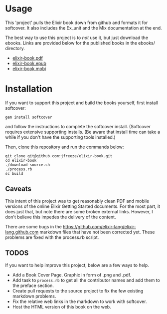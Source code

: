 # Usage

This 'project' pulls the Elixir book down from github and formats it for softcover.
It also includes the Ex\_unit and the Mix documentation at the end.

The best way to use this project is to _not_ use it, but just download the ebooks. Links are provided below for the published books in the ebooks/ directory.

* [elixir-book.pdf](https://github.com/jfreeze/elixir-book/raw/master/ebooks/elixir-book.pdf)
* [elixir-book.epub](https://github.com/jfreeze/elixir-book/raw/master/ebooks/elixir-book.epub)
* [elixir-book.mobi](https://github.com/jfreeze/elixir-book/raw/master/ebooks/elixir-book.mobi)

# Installation

If you want to support this project and build the books yourself, first install softcover:

    gem install softcover

and follow the instructions to complete the softcover install.
(Softcover requires extensive supporting installs.
(Be aware that install time can take a while if you don't have the supporting tools installed.)

Then, clone this repository and run the commands below:

    git clone git@github.com:jfreeze/elixir-book.git
    cd elixir-book
    ./download-source.sh
    ./process.rb
    sc build


## Caveats

This intent of this project was to get reasonably clean PDF and mobile versions of the online Elixir Getting Started documents.
For the most part, it does just that, but note there are some broken external links.
However, I don't believe this impedes the delivery of the content.

There are some bugs in the https://github.com/elixir-lang/elixir-lang.github.com markdown files that have not been corrected yet. These problems are fixed with the process.rb script.

## TODOS

If you want to help improve this project, below are a few ways to help.

* Add a Book Cover Page. Graphic in form of .png and .pdf.
* Add task to `process.rb` to get all the contributor names and add them to the preface section.
* Create pull requests to the source project to fix the few existing markdown problems.
* Fix the relative web links in the markdown to work with softcover.
* Host the HTML version of this book on the web.


